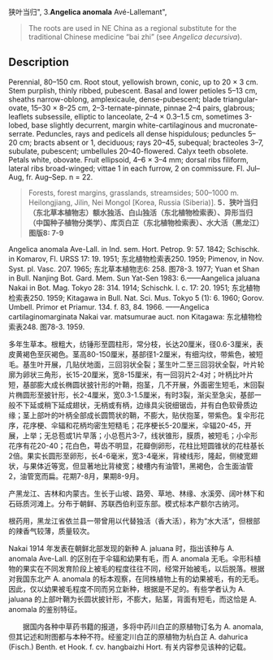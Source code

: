 狭叶当归",
3.**Angelica anomala** Avé-Lallemant",

> The roots are used in NE China as a regional substitute for the traditional Chinese medicine “bai zhi” (see *Angelica* *decursiva*).

## Description
Perennial, 80–150 cm. Root stout, yellowish brown, conic, up to 20 × 3 cm. Stem purplish, thinly ribbed, pubescent. Basal and lower petioles 5–13 cm, sheaths narrow-oblong, amplexicaule, dense-pubescent; blade triangular-ovate, 15–30 × 8–25 cm, 2–3-ternate-pinnate, pinnae 2–4 pairs, glabrous; leaflets subsessile, elliptic to lanceolate, 2–4 × 0.3–1.5 cm, sometimes 3-lobed, base slightly decurrent, margin white-cartilaginous and mucronate-serrate. Peduncles, rays and pedicels all dense hispidulous; peduncles 5–20 cm; bracts absent or 1, deciduous; rays 20–45, subequal; bracteoles 3–7, subulate, pubescent; umbellules 20–40-flowered. Calyx teeth obsolete. Petals white, obovate. Fruit ellipsoid, 4–6 × 3–4 mm; dorsal ribs filiform, lateral ribs broad-winged; vittae 1 in each furrow, 2 on commissure. Fl. Jul–Aug, fr. Aug–Sep. n = 22.

> Forests, forest margins, grasslands, streamsides; 500–1000 m. Heilongjiang, Jilin, Nei Mongol [Korea, Russia (Siberia)].
**5．狭叶当归（东北草本植物志）额水独活、白山独活（东北植物检索表）、异形当归（中国种子植物分类学）、库页白芷（东北植物检索表）、水大活（黑龙江）图版8: 7-9**

Angelica anomala Ave-Lall. in Ind. sem. Hort. Petrop. 9: 57. 1842; Schischk. in Komarov, Fl. URSS 17: 19. 1951; 东北植物检索表250. 1959; Pimenov, in Nov. Syst. pl. Vasc. 207. 1965; 东北草本植物志6: 258. 图78-3. 1977; Yuan et Shan in Bull. Nanjing Bot. Gard. Mem. Sun Yat-Sen 1983: 6.——Aangelica jaluana Nakai in Bot. Mag. Tokyo 28: 314. 1914; Schischk. l. c. 17: 20. 1951; 东北植物检索表250. 1959; Kitagawa in Bull. Nat. Sci. Mus. Tokyo 5 (1): 6. 1960; Gorov. Umbell. Primor et Priamur. 134. f. 83, 84. 1966. ——Angelica cartilaginomarginata Nakai var. matsumurae auct. non Kitagawa: 东北植物检索表248. 图78-3. 1959.

多年生草本。根粗大，纺锤形至圆柱形，常分枝，长达20厘米，径0.6-3厘米，表皮黄褐色至灰褐色。茎高80-150厘米，基部径1-2厘米，有细沟纹，带紫色，被短毛。基生叶开展，几贴伏地面，三回羽状全裂；茎生叶二至三回羽状全裂，叶片轮廓为卵状三角形，长15-20厘米，宽8-15厘米，有一回羽片2-4对；叶柄比叶片短，基部膨大成长椭圆状披针形的叶鞘，抱茎，几不开展，外面密生短毛，末回裂片椭圆形至披针形，长2-4厘米，宽0.3-1.5厘米，有时3裂，渐尖至急尖，基部一般不下延或稍下延成翅状，无柄或有柄，边缘具尖锐细锯齿，并有白色软骨质边缘；茎上部叶的叶柄全部成长圆筒状的鞘，不膨大，贴伏抱茎，带紫色。复伞形花序，花序梗、伞辐和花柄均密生短糙毛；花序梗长5-20厘米，伞辐20-45，开展，上举；无总苞或1片早落；小总苞片3-7，线状锥形，膜质，被短毛；小伞形花序有花20-40；花白色，萼齿不明显，花瓣倒卵形，花柱比短圆锥状的花柱基长2倍。果实长圆形至卵形，长4-6毫米，宽3-4毫米，背棱线形，隆起，侧棱宽翅状，与果体近等宽，但显著地比背棱宽；棱槽内有油管1，黑褐色，合生面油管2，油管宽而扁。花期7-8月，果期8-9月。

产黑龙江、吉林和内蒙古。生长于山坡、路旁、草地、林缘、水溪旁、阔叶林下和石砾质河滩上。分布于朝鲜、苏联西伯利亚东部。模式标本产额尔古纳河。

根药用，黑龙江省依兰县一带曾用以代替独活（香大活），称为“水大活”，但根部的辣香气较薄，质量较次。

Nakai 1914 年发表在朝鲜北部发现的新种 A. jaluana 时，指出该种与 A. anomala Ave-Lall. 的区别在于伞辐和幼果有毛，而 A. anomala 无毛。伞形科植物的果实在不同发育阶段上被毛的程度往往不同，经常开始被毛，以后脱落。根据对我国东北产 A. anomala 的标本观察，在同株植物上有的幼果被毛，有的无毛。因此，仅以幼果被毛程度不同而另立新种，根据是不足的。有些学者认为 A. jaluana 的上部叶鞘为长圆状披针形，不膨大，贴茎，背面有短毛，而这恰是 A. anomala 的鉴别特征。
<p style='text-indent:28px'>据国内各种中草药书籍的报道，多将中药川白芷的原植物订名为 A. anomala, 但其记述和附图都与本种不符。经鉴定川白芷的原植物为杭白芷 A. dahurica (Fisch.) Benth. et Hook. f. cv. hangbaizhi Hort. 有关内容参见该种的记载。
